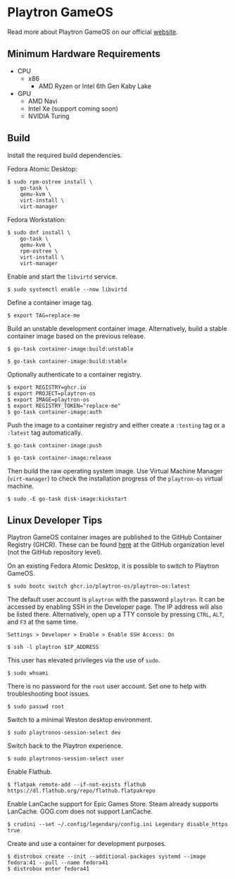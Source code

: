 # Playtron GameOS

Read more about Playtron GameOS on our official [website](https://www.playtron.one/).

## Minimum Hardware Requirements

- CPU
    - x86
        - AMD Ryzen or Intel 6th Gen Kaby Lake
- GPU
    - AMD Navi
    - Intel Xe (support coming soon)
    - NVIDIA Turing

## Build

Install the required build dependencies.

Fedora Atomic Desktop:

```
$ sudo rpm-ostree install \
    go-task \
    qemu-kvm \
    virt-install \
    virt-manager
```

Fedora Workstation:

```
$ sudo dnf install \
    go-task \
    qemu-kvm \
    rpm-ostree \
    virt-install \
    virt-manager
```

Enable and start the `libvirtd` service.

```
$ sudo systemctl enable --now libvirtd
```

Define a container image tag.

```
$ export TAG=replace-me
```

Build an unstable development container image. Alternatively, build a stable container image based on the previous release.

```
$ go-task container-image:build:unstable
```

```
$ go-task container-image:build:stable
```

Optionally authenticate to a container registry.

```
$ export REGISTRY=ghcr.io
$ export PROJECT=playtron-os
$ export IMAGE=playtron-os
$ export REGISTRY_TOKEN="replace-me"
$ go-task container-image:auth
```

Push the image to a container registry and either create a `:testing` tag or a `:latest` tag automatically.

```
$ go-task container-image:push
```

```
$ go-task container-image:release
```

Then build the raw operating system image. Use Virtual Machine Manager (`virt-manager`) to check the installation progress of the `playtron-os` virtual machine.

```
$ sudo -E go-task disk-image:kickstart
```

## Linux Developer Tips

Playtron GameOS container images are published to the GitHub Container Registry (GHCR). These can be found [here](https://github.com/orgs/playtron-os/packages/container/package/playtron-os) at the GitHub organization level (not the GitHub repository level).

On an existing Fedora Atomic Desktop, it is possible to switch to Playtron GameOS.

```
$ sudo bootc switch ghcr.io/playtron-os/playtron-os:latest
```

The default user account is `playtron` with the password `playtron`. It can be accessed by enabling SSH in the Developer page. The IP address will also be listed there. Alternatively, open up a TTY console by pressing `CTRL`, `ALT`, and `F3` at the same time.

```
Settings > Developer > Enable > Enable SSH Access: On
```

```
$ ssh -l playtron $IP_ADDRESS
```

This user has elevated privileges via the use of `sudo`.

```
$ sudo whoami
```

There is no password for the `root` user account. Set one to help with troubleshooting boot issues.

```
$ sudo passwd root
```

Switch to a minimal Weston desktop environment.

```
$ sudo playtronos-session-select dev
```

Switch back to the Playtron experience.

```
$ sudo playtronos-session-select user
```

Enable Flathub.

```
$ flatpak remote-add --if-not-exists flathub https://dl.flathub.org/repo/flathub.flatpakrepo
```

Enable LanCache support for Epic Games Store. Steam already supports LanCache. GOG.com does not support LanCache.

```
$ crudini --set ~/.config/legendary/config.ini Legendary disable_https true
```

Create and use a container for development purposes.

```
$ distrobox create --init --additional-packages systemd --image fedora:41 --pull --name fedora41
$ distrobox enter fedora41
```
